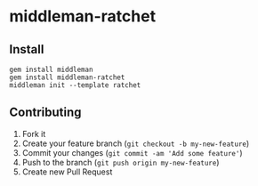 # middleman-ratchet


## Install

```shell
gem install middleman
gem install middleman-ratchet
middleman init --template ratchet
```

## Contributing

1. Fork it
2. Create your feature branch (`git checkout -b my-new-feature`)
3. Commit your changes (`git commit -am 'Add some feature'`)
4. Push to the branch (`git push origin my-new-feature`)
5. Create new Pull Request
